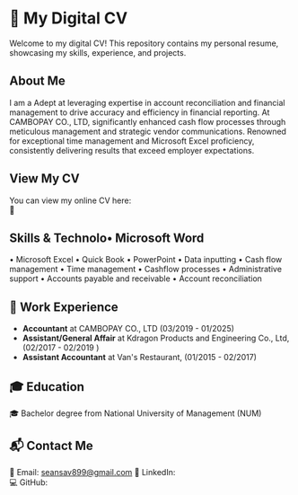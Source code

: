 # 🌟 My Digital CV  

Welcome to my digital CV! This repository contains my personal resume, showcasing my skills, experience, and projects.  

## About Me  
I am a Adept at leveraging expertise in account reconciliation and financial management to drive
accuracy and efficiency in financial reporting. At CAMBOPAY CO., LTD, significantly enhanced
cash flow processes through meticulous management and strategic vendor communications.
Renowned for exceptional time management and Microsoft Excel proficiency, consistently
delivering results that exceed employer expectations.

## View My CV  
You can view my online CV here:  
🔗 

## Skills & Technolo• Microsoft Word
• Microsoft Excel
• Quick Book
• PowerPoint
• Data inputting
• Cash flow management
• Time management
• Cashflow processes
• Administrative support
• Accounts payable and receivable
• Account reconciliation

## 💼 Work Experience  
- **Accountant** at CAMBOPAY CO., LTD (03/2019 - 01/2025) 
- **Assistant/General Affair** at Kdragon Products and Engineering Co., Ltd, (02/2017 - 02/2019
)  
- **Assistant Accountant** at Van's Restaurant, (01/2015 - 02/2017)
  
## 🎓 Education  
🎓 Bachelor degree from National University of Management (NUM)  

## 📬 Contact Me  
📧 Email: seansav899@gmail.com 
🔗 LinkedIn:  
💻 GitHub:  
